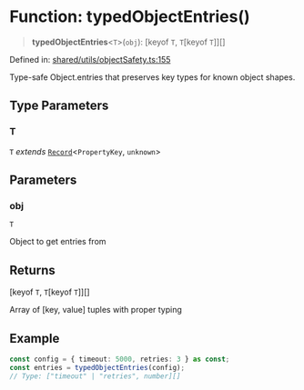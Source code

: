 # Function: typedObjectEntries()

> **typedObjectEntries**\<`T`\>(`obj`): \[keyof `T`, `T`\[keyof `T`\]\][]

Defined in: [shared/utils/objectSafety.ts:155](https://github.com/Nick2bad4u/Uptime-Watcher/blob/dca5483e793478722cd3e6e125cafcec5fc771f0/shared/utils/objectSafety.ts#L155)

Type-safe Object.entries that preserves key types for known object shapes.

## Type Parameters

### T

`T` *extends* [`Record`](https://www.typescriptlang.org/docs/handbook/utility-types.html#recordkeys-type)\<`PropertyKey`, `unknown`\>

## Parameters

### obj

`T`

Object to get entries from

## Returns

\[keyof `T`, `T`\[keyof `T`\]\][]

Array of [key, value] tuples with proper typing

## Example

```typescript
const config = { timeout: 5000, retries: 3 } as const;
const entries = typedObjectEntries(config);
// Type: ["timeout" | "retries", number][]
```
